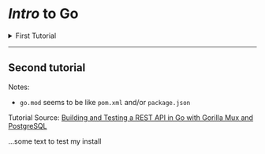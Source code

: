 # _Intro_ to Go

<details> <summary> First Tutorial </summary>

## Init:

> Create a module in which you can manage dependencies.

Run the go mod init command, giving it the path of the module your code will be in.

```sh
go mod init <module-path>
```

The go mod init command’s argument is your module’s module path. If possible, the module path should be the repository location of your source code.

See: <a href="https://go.dev/doc/modules/managing-dependencies#naming_module">naming module</a>

> Create `main.go` file

Add package declaration

```go
package main
```

> Follow tutorial...

Import the packages you’ll need to support the code

```go
import (
    "net/http"

    "github.com/gin-gonic/gin"
)
```

> Begin tracking the Gin module as a dependency.

At the command line, use go get to add the github.com/gin-gonic/gin module as a dependency for your module. Use a dot argument to mean “get dependencies for code in the current directory.”

```sh
go get .
```

Go resolved and downloaded this dependency to satisfy the import declaration you added

> From the command line in the directory containing main.go, run the code. Use a dot argument to mean “run code in the current directory.”

```sh
go run .
```

Tutorial Source:
<a href="https://go.dev/doc/tutorial/web-service-gin">Developing a RESTful API with Go and Gin</a>

</details>

---

## Second tutorial

Notes:

- `go.mod` seems to be like `pom.xml` and/or `package.json`

Tutorial Source:
<a href="https://semaphoreci.com/community/tutorials/building-and-testing-a-rest-api-in-go-with-gorilla-mux-and-postgresql">Building and Testing a REST API in Go with Gorilla Mux and PostgreSQL</a>

...some text to test my install
